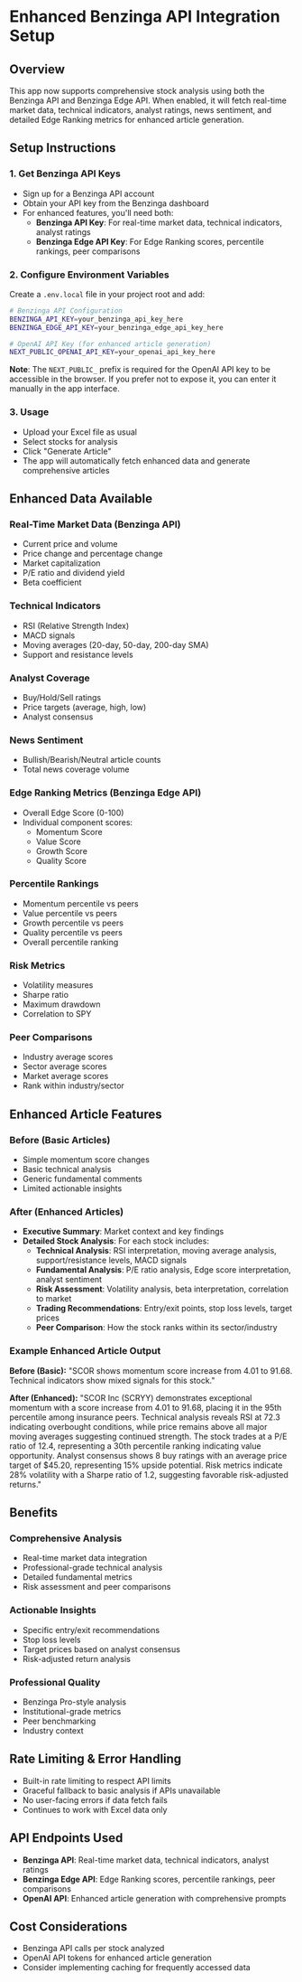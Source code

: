 # Enhanced Benzinga API Integration Setup

## Overview
This app now supports comprehensive stock analysis using both the Benzinga API and Benzinga Edge API. When enabled, it will fetch real-time market data, technical indicators, analyst ratings, news sentiment, and detailed Edge Ranking metrics for enhanced article generation.

## Setup Instructions

### 1. Get Benzinga API Keys
- Sign up for a Benzinga API account
- Obtain your API key from the Benzinga dashboard
- For enhanced features, you'll need both:
  - **Benzinga API Key**: For real-time market data, technical indicators, analyst ratings
  - **Benzinga Edge API Key**: For Edge Ranking scores, percentile rankings, peer comparisons

### 2. Configure Environment Variables
Create a `.env.local` file in your project root and add:

```bash
# Benzinga API Configuration
BENZINGA_API_KEY=your_benzinga_api_key_here
BENZINGA_EDGE_API_KEY=your_benzinga_edge_api_key_here

# OpenAI API Key (for enhanced article generation)
NEXT_PUBLIC_OPENAI_API_KEY=your_openai_api_key_here
```

**Note**: The `NEXT_PUBLIC_` prefix is required for the OpenAI API key to be accessible in the browser. If you prefer not to expose it, you can enter it manually in the app interface.

### 3. Usage
- Upload your Excel file as usual
- Select stocks for analysis
- Click "Generate Article" 
- The app will automatically fetch enhanced data and generate comprehensive articles

## Enhanced Data Available

### Real-Time Market Data (Benzinga API)
- Current price and volume
- Price change and percentage change
- Market capitalization
- P/E ratio and dividend yield
- Beta coefficient

### Technical Indicators
- RSI (Relative Strength Index)
- MACD signals
- Moving averages (20-day, 50-day, 200-day SMA)
- Support and resistance levels

### Analyst Coverage
- Buy/Hold/Sell ratings
- Price targets (average, high, low)
- Analyst consensus

### News Sentiment
- Bullish/Bearish/Neutral article counts
- Total news coverage volume

### Edge Ranking Metrics (Benzinga Edge API)
- Overall Edge Score (0-100)
- Individual component scores:
  - Momentum Score
  - Value Score
  - Growth Score
  - Quality Score

### Percentile Rankings
- Momentum percentile vs peers
- Value percentile vs peers
- Growth percentile vs peers
- Quality percentile vs peers
- Overall percentile ranking

### Risk Metrics
- Volatility measures
- Sharpe ratio
- Maximum drawdown
- Correlation to SPY

### Peer Comparisons
- Industry average scores
- Sector average scores
- Market average scores
- Rank within industry/sector

## Enhanced Article Features

### Before (Basic Articles)
- Simple momentum score changes
- Basic technical analysis
- Generic fundamental comments
- Limited actionable insights

### After (Enhanced Articles)
- **Executive Summary**: Market context and key findings
- **Detailed Stock Analysis**: For each stock includes:
  - **Technical Analysis**: RSI interpretation, moving average analysis, support/resistance levels, MACD signals
  - **Fundamental Analysis**: P/E ratio analysis, Edge score interpretation, analyst sentiment
  - **Risk Assessment**: Volatility analysis, beta interpretation, correlation to market
  - **Trading Recommendations**: Entry/exit points, stop loss levels, target prices
  - **Peer Comparison**: How the stock ranks within its sector/industry

### Example Enhanced Article Output

**Before (Basic):**
"SCOR shows momentum score increase from 4.01 to 91.68. Technical indicators show mixed signals for this stock."

**After (Enhanced):**
"SCOR Inc (SCRYY) demonstrates exceptional momentum with a score increase from 4.01 to 91.68, placing it in the 95th percentile among insurance peers. Technical analysis reveals RSI at 72.3 indicating overbought conditions, while price remains above all major moving averages suggesting continued strength. The stock trades at a P/E ratio of 12.4, representing a 30th percentile ranking indicating value opportunity. Analyst consensus shows 8 buy ratings with an average price target of $45.20, representing 15% upside potential. Risk metrics indicate 28% volatility with a Sharpe ratio of 1.2, suggesting favorable risk-adjusted returns."

## Benefits

### Comprehensive Analysis
- Real-time market data integration
- Professional-grade technical analysis
- Detailed fundamental metrics
- Risk assessment and peer comparisons

### Actionable Insights
- Specific entry/exit recommendations
- Stop loss levels
- Target prices based on analyst consensus
- Risk-adjusted return analysis

### Professional Quality
- Benzinga Pro-style analysis
- Institutional-grade metrics
- Peer benchmarking
- Industry context

## Rate Limiting & Error Handling
- Built-in rate limiting to respect API limits
- Graceful fallback to basic analysis if APIs unavailable
- No user-facing errors if data fetch fails
- Continues to work with Excel data only

## API Endpoints Used
- **Benzinga API**: Real-time market data, technical indicators, analyst ratings
- **Benzinga Edge API**: Edge Ranking scores, percentile rankings, peer comparisons
- **OpenAI API**: Enhanced article generation with comprehensive prompts

## Cost Considerations
- Benzinga API calls per stock analyzed
- OpenAI API tokens for enhanced article generation
- Consider implementing caching for frequently accessed data
